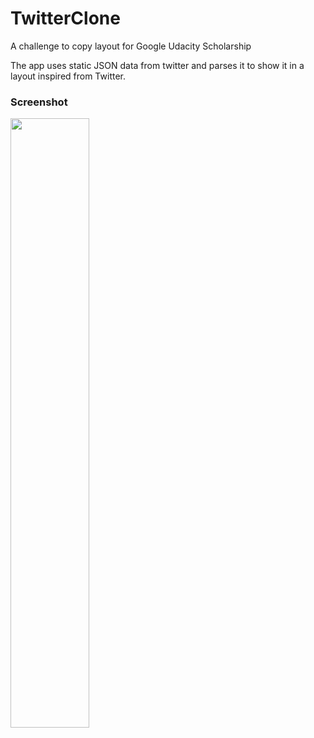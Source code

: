 # TwitterClone

A challenge to copy layout for Google Udacity Scholarship

The app uses static JSON data from twitter and parses it to show it in a layout inspired from Twitter.

### Screenshot
<img src="https://i.imgur.com/msRKyuI.png" width="50%"/>

